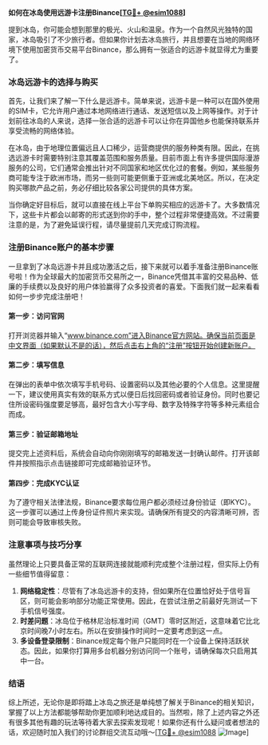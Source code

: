 **如何在冰岛使用远游卡注册Binance[[TG💪+ @esim1088](https://t.me/s/esim1088)]**

提到冰岛，你可能会想到那里的极光、火山和温泉。作为一个自然风光独特的国家，冰岛吸引了不少旅行者。但如果你计划去冰岛旅行，并且想要在当地的网络环境下使用加密货币交易平台Binance，那么拥有一张适合的远游卡就显得尤为重要了。

### 冰岛远游卡的选择与购买

首先，让我们来了解一下什么是远游卡。简单来说，远游卡是一种可以在国外使用的SIM卡，它允许用户通过本地网络进行通话、发送短信以及上网等操作。对于计划前往冰岛的人来说，选择一张合适的远游卡可以让你在异国他乡也能保持联系并享受流畅的网络体验。

在冰岛，由于地理位置偏远且人口稀少，运营商提供的服务种类有限。因此，在挑选远游卡时需要特别注意其覆盖范围和服务质量。目前市面上有许多提供国际漫游服务的公司，它们通常会推出针对不同国家和地区优化过的套餐。例如，某些服务商可能专注于欧洲市场，而另一些则可能更侧重于亚洲或北美地区。所以，在决定购买哪款产品之前，务必仔细比较各家公司提供的具体方案。

当你确定好目标后，就可以直接在线上平台下单购买相应的远游卡了。大多数情况下，这些卡片都会以邮寄的形式送到你的手中，整个过程非常便捷高效。不过需要注意的是，为了避免延误行程，请尽量提前几天完成订购流程。

### 注册Binance账户的基本步骤

一旦拿到了冰岛远游卡并且成功激活之后，接下来就可以着手准备注册Binance账号啦！作为全球最大的加密货币交易所之一，Binance凭借其丰富的交易品种、低廉的手续费以及良好的用户体验赢得了众多投资者的喜爱。下面我们就一起来看看如何一步步完成注册吧！

#### 第一步：访问官网
打开浏览器并输入“www.binance.com”进入Binance官方网站。确保当前页面是中文界面（如果默认不是的话），然后点击右上角的“注册”按钮开始创建新账户。

#### 第二步：填写信息
在弹出的表单中依次填写手机号码、设置密码以及其他必要的个人信息。这里提醒一下，建议使用真实有效的联系方式以便日后找回密码或者验证身份。同时也要记住所设密码强度要足够高，最好包含大小写字母、数字及特殊字符等多种元素组合而成。

#### 第三步：验证邮箱地址
提交完上述资料后，系统会自动向你刚刚填写的邮箱发送一封确认邮件。打开该邮件并按照指示点击链接即可完成邮箱验证环节。

#### 第四步：完成KYC认证
为了遵守相关法律法规，Binance要求每位用户都必须经过身份验证（即KYC）。这一步骤可以通过上传身份证件照片来实现。请确保所有提交的内容清晰可辨，否则可能会导致审核失败。

### 注意事项与技巧分享

虽然理论上只要具备正常的互联网连接就能顺利完成整个注册过程，但实际上仍有一些细节值得留意：

1. **网络稳定性**：尽管有了冰岛远游卡的支持，但如果所在位置恰好处于信号盲区，则可能会影响部分功能正常使用。因此，在尝试注册之前最好先测试一下手机信号强度。
2. **时差问题**：冰岛位于格林尼治标准时间（GMT）零时区附近，这意味着它比北京时间晚7小时左右。所以在安排操作时间时一定要考虑到这一点。
3. **多设备登录限制**：Binance规定每个账户只能同时在一个设备上保持活跃状态。因此，如果你打算用多台机器分别访问同一个账号，请确保每次只启用其中一台。

### 结语

综上所述，无论你是即将踏上冰岛之旅还是单纯想了解关于Binance的相关知识，掌握了以上方法都能够帮助你更加顺利地达成目的。当然啦，除了上述内容之外还有很多其他有趣的玩法等待着大家去探索发现呢！如果你还有什么疑问或者想法的话，欢迎随时加入我们的讨论群组交流互动哦～[[TG💪+ @esim1088](https://t.me/s/esim1088) ![Image](https://i.postimg.cc/4NQfJmqS/Snipaste-2025-05-13-00-14-12.png)]